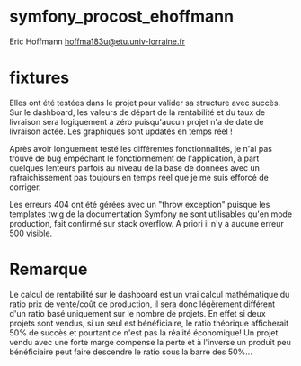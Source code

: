 # symfony_procost_ehoffmann

Eric Hoffmann hoffma183u@etu.univ-lorraine.fr

# fixtures

Elles ont été testées dans le projet pour valider sa structure avec succès. Sur le dashboard, les valeurs de départ de la rentabilité et du taux de livraison sera logiquement à zéro puisqu'aucun projet n'a de date de livraison actée. Les graphiques sont updatés en temps réel !

Après avoir longuement testé les différentes fonctionnalités, je n'ai pas trouvé de bug empéchant le fonctionnement de l'application, à part quelques lenteurs parfois au niveau de la base de données avec un rafraichissement pas toujours en temps réel que je me suis efforcé de corriger.

Les erreurs 404 ont été gérées avec un "throw exception" puisque les templates twig de la documentation Symfony ne sont utilisables qu'en mode production, fait confirmé sur stack overflow. 
A priori il n'y a aucune erreur 500 visible.

# Remarque
Le calcul de rentabilité sur le dashboard est un vrai calcul mathématique du ratio prix de vente/coût de production, il sera donc légèrement différent d'un ratio basé uniquement sur le nombre de projets.
En effet si deux projets sont vendus, si un seul est bénéficiaire, le ratio théorique afficherait 50% de succès et pourtant ce n'est pas la réalité économique! 
Un projet vendu avec une forte marge compense la perte et à l'inverse un produit peu bénéficiaire peut faire descendre le ratio sous la barre des 50%...
